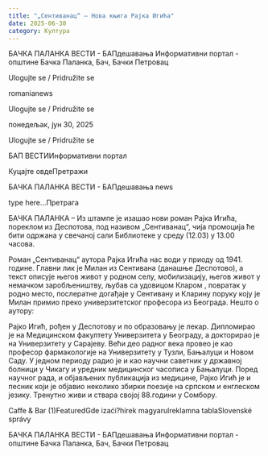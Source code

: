 ```yaml
---
title: "„Сентиванац“ – Нова књига Рајка Игића"
date: 2025-06-30
category: Култура
---
```


БАЧКА ПАЛАНКА ВЕСТИ - БАПдешавања Информативни портал - општине Бачка Паланка, Бач, Бачки Петровац

Ulogujte se / Pridružite se

romanianews

Ulogujte se / Pridružite se

понедељак, јун 30, 2025

Ulogujte se / Pridružite se

БАП ВЕСТИИнформативни портал

Куцајте овдеПретражи

БАЧКА ПАЛАНКА ВЕСТИ - БАПдешавања news

type here...Претрага

БАЧКА ПАЛАНКА – Из штампе је изашао нови роман Рајка Игића, пореклом из Деспотова, под називом „Сентиванац“, чија промоција ће бити одржана у свечаној сали Библиотеке у среду (12.03) у 13.00 часова.

Роман „Сентиванац“ аутора Рајка Игића нас води у приоду од 1941. године. Главни лик је Милан из Сентивана (данашње Деспотово), а текст описује његов живот у родном селу, мобилизацију, његов живот у немачком заробљеништву, љубав са удовицом Кларом , повратак у родно место, послератне догађаје у Сентивану и Кларину поруку коју је Милан примио преко универзитетског професора из Београда.
Нешто о аутору:


Рајко Игић, рођен у Деспотову и по образовању је лекар. Дипломирао је на Медицинском факултету Универзитета у Београду, а докторирао је на Универзитету у Сарајеву. Већи део радног века провео је као професор фармакологије на Универзитету у Тузли, Бањалуци и Новом Саду. У једном периоду радио је и као научни саветник у државној болници у Чикагу и уредник медицинског часописа у Бањалуци. Поред научног рада, и објављених публикација из медицине, Рајко Игић је и песник који је објавио неколико збирки поезије на српском и енглеском језику. Тренутно живи и ствара својој 88.години у Сомбору.

Caffe & Bar (1)FeaturedGde izaći?hírek magyarulreklamna tablaSlovenské správy

БАЧКА ПАЛАНКА ВЕСТИ - БАПдешавања Информативни портал - општине Бачка Паланка, Бач, Бачки Петровац
